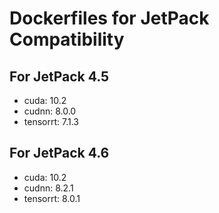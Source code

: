 # Dockerfiles for JetPack Compatibility

## For JetPack 4.5

+ cuda: 10.2
+ cudnn: 8.0.0
+ tensorrt: 7.1.3

## For JetPack 4.6

+ cuda: 10.2
+ cudnn: 8.2.1
+ tensorrt: 8.0.1
